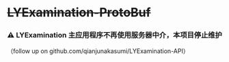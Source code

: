 # ~~LYExamination-ProtoBuf~~

### ⚠ LYExamination 主应用程序不再使用服务器中介，本项目停止维护

（follow up on github.com/qianjunakasumi/LYExamination-API）
